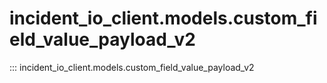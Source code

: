 # incident_io_client.models.custom_field_value_payload_v2

::: incident_io_client.models.custom_field_value_payload_v2